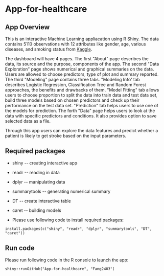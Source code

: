 # App-for-healthcare

## App Overview

This is an interactive Machine Learning appliacation using R Shiny. The data contains 5110 observations with 12 attributes like gender, age, various diseases, and smoking status from [Kaggle](https://www.kaggle.com/datasets/fedesoriano/stroke-prediction-dataset). 

The dashboard will have 4 pages. The first "About" page describes the data, its source and the purpose, components of the app. The second "Data Exploration" page shows numerical and graphical summaries on the data. Users are allowed to choose predictors, type of plot and summary reported. The third "Modeling" page contains three tabs. "Modeling Info' tab describes Logistic Regression, Classification Tree and Random Forest approaches, the benefits and drawbacks of them. "Model Fitting" tab allows users to choose proportion to split the data into train data and test data set, build three models based on chosen predictors and check up their performance on the test data set. "Prediction" tab helps users to use one of the models for prediction. The forth "Data" page helps users to look at the data with specific predictors and conditions. It also provides option to save selected data as a file. 

Through this app users can explore the data features and predict whether a patient is likely to get stroke based on the input parameters. 

## Required packages

* shiny -- creating interactive app

* readr -- reading in data

* dplyr -- manipulating data

* summarytools -- generating numerical summary

* DT -- create interactive table

* caret -- building models

* Please use following code to install required packages:

`install.packages(c("shiny", "readr", "dplyr", "summarytools", "DT", "caret"))`

## Run code

Please run following code in the R console to launch the app:

`shiny::runGitHub("App-for-healthcare", "Fang2403")`
